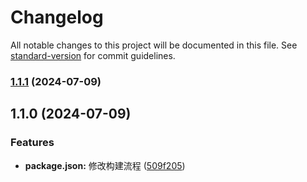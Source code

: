 # Changelog

All notable changes to this project will be documented in this file. See [standard-version](https://github.com/conventional-changelog/standard-version) for commit guidelines.

### [1.1.1](https://github.com/hello-always/js-demo-lib/compare/v1.1.0...v1.1.1) (2024-07-09)

## 1.1.0 (2024-07-09)


### Features

* **package.json:** 修改构建流程 ([509f205](https://github.com/hello-always/js-demo-lib/commit/509f205953e5d1c43954e11e8c1b33002cb9fbd7))
